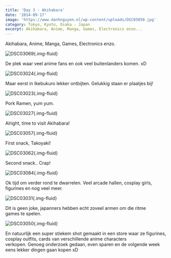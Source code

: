 ```yaml
---
title: 'Day 3 - Akihabara'
date: '2014-09-17'
image: 'https://www.danhnguyen.nl/wp-content/uploads/DSC03050.jpg'
category: Tokyo, Kyoto, Osaka - Japan
excerpt: Akihabara, Anime, Manga, Games, Electronics enzo...
---
```


Akihabara, Anime, Manga, Games, Electronics enzo.

![DSC03069](https://www.danhnguyen.nl/wp-content/uploads/DSC03069-1024x575.jpg){.img-fluid}

De plek waar veel anime fans en ook veel buitenlanders komen. xD

![DSC03024](https://www.danhnguyen.nl/wp-content/uploads/DSC03024-1024x575.jpg){.img-fluid}

Maar eerst in Ikebukuro lekker ontbijten. Gelukkig staan er plaatjes bij!

![DSC03023](https://www.danhnguyen.nl/wp-content/uploads/DSC03023-1024x575.jpg){.img-fluid}

Pork Ramen, yum yum.

![DSC03027](https://www.danhnguyen.nl/wp-content/uploads/DSC03027-1024x575.jpg){.img-fluid}

Alright, time to visit Akihabara!

![DSC03057](https://www.danhnguyen.nl/wp-content/uploads/DSC03057-1024x575.jpg){.img-fluid}

First snack, Takoyaki!

![DSC03062](https://www.danhnguyen.nl/wp-content/uploads/DSC03062-1024x575.jpg){.img-fluid}

Second snack.. Crap!

![DSC03084](https://www.danhnguyen.nl/wp-content/uploads/DSC03084-1024x575.jpg){.img-fluid}

Ok tijd om verder rond te dwarrelen. Veel arcade hallen, cosplay girls, figurines en nog veel meer.

![DSC03031](https://www.danhnguyen.nl/wp-content/uploads/DSC03031-1024x575.jpg){.img-fluid}

Dit is geen joke, japanners hebben echt zoveel armen om die ritme games te spelen.

![DSC03050](https://www.danhnguyen.nl/wp-content/uploads/DSC03050-1024x575.jpg){.img-fluid}

En natuurlijk een super stiekem shot gemaakt in een store waar ze figurines, cosplay outfits, cards van verschillende anime characters verkopen. Genoeg onderzoek gedaan, even sparen en de volgende week eens lekker dingen gaan kopen xD
